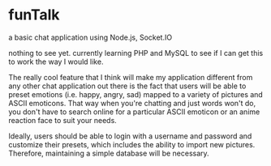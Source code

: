 # funTalk
a basic chat application using Node.js, Socket.IO 
    
nothing to see yet. currently learning PHP and MySQL to see if I can get this to work the way I would like.   
    
The really cool feature that I think will make my application different from any other chat application out there is the fact that users will be able to preset emotions (i.e. happy, angry, sad) mapped to a variety of pictures and ASCII emoticons. That way when you're chatting and just words won't do, you don't have to search online for a particular ASCII emoticon or an anime reaction face to suit your needs. 
     
Ideally, users should be able to login with a username and password and customize their presets, which includes the ability to import new pictures. Therefore, maintaining a simple database will be necessary.
